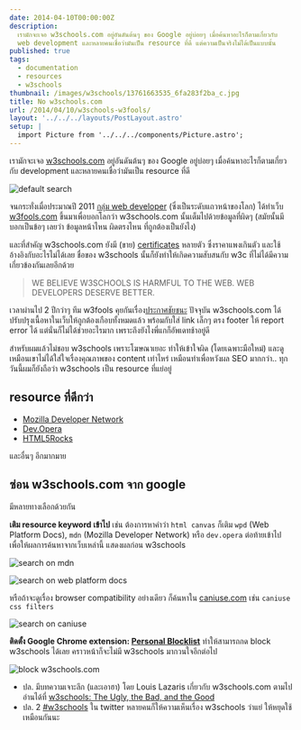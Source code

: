 ```yaml
---
date: 2014-04-10T00:00:00Z
description:
  เรามักจะเจอ w3schools.com อยู่อันดันต้นๆ ของ Google อยู่บ่อยๆ เมื่อค้นหาอะไรก็ตามเกี่ยวกับ
  web development และหลายคนเชื่อว่ามันเป็น resource ที่ดี แต่ความเป็นจริงไม่ได้เป็นแบบนั้น
published: true
tags:
  - documentation
  - resources
  - w3schools
thumbnail: /images/w3schools/13761663535_6fa283f2ba_c.jpg
title: No w3schools.com
url: /2014/04/10/w3schools-w3fools/
layout: '../../../layouts/PostLayout.astro'
setup: |
  import Picture from '../../../components/Picture.astro';
---
```


เรามักจะเจอ [w3schools.com](https://www.w3schools.com/) อยู่อันดันต้นๆ ของ Google อยู่บ่อยๆ เมื่อค้นหาอะไรก็ตามเกี่ยวกับ development และหลายคนเชื่อว่ามันเป็น resource ที่ดี

![default search](/images/w3schools/13761664795_0e2d9da43b_c.jpg)

จนกระทั่งเมื่อประมาณปี 2011 [กลุ่ม web developer](https://www.w3fools.com/#contributors) (ซึ่งเป็นระดับแถวหน้าของโลก) ได้ทำเว็บ [w3fools.com](https://www.w3fools.com/) ขึ้นมาเพื่อบอกโลกว่า w3schools.com นั้นเต็มไปด้วยข้อมูลที่ผิดๆ (สมัยนั้นมีบอกเป็นข้อๆ เลยว่า ข้อมูลหน้าไหน ผิดตรงไหน ที่ถูกต้องเป็นยังไง)

และที่สำคัญ w3schools.com ยังมี (ขาย) [certificates](https://www.w3schools.com/cert/default.asp) หลายตัว ซึ่งราคาแพงเกินตัว และใช้อ้างอิงกับอะไรไม่ได้เลย ชื่อของ w3schools นั้นก็ยังทำให้เกิดความสับสนกับ w3c ที่ไม่ได้มีความเกี่ยวข้องกันเลยอีกด้วย

<blockquote><p>WE BELIEVE W3SCHOOLS IS HARMFUL TO THE WEB. WEB DEVELOPERS DESERVE BETTER.</p></blockquote>

เวลาผ่านไป 2 ปีกว่าๆ ทีม w3fools คุยกันเรื่อง[ประกาศชัยชนะ](https://github.com/paulirish/w3fools/issues/50) ปัจจุบัน w3schools.com ได้ปรับปรุงเนื้อหาในเว็บให้ถูกต้องเกือบทั้งหมดแล้ว พร้อมกับใส่ link เล็กๆ ตรง footer ให้ report error ได้ แต่นั่นก็ไม่ได้ช่วยอะไรมาก เพราะถึงยังไงพี่แกก็อัพเดทช้าอยู่ดี

สำหรับผมแล้วไม่ชอบ w3schools เพราะโฆษณาเยอะ ทำให้เข้าใจผิด (โดยเฉพาะมือใหม่) และดูเหมือนเขาไม่ได้ใส่ใจเรื่องคุณภาพของ content เท่าไหร่ เหมือนทำเพื่อหวังผล SEO มากกว่า.. ทุกวันนี้ผมก็ยังถือว่า w3schools เป็น resource ที่แย่อยู่

## resource ที่ดีกว่า

- [Mozilla Developer Network](https://developer.mozilla.org/)
- [Dev.Opera](https://dev.opera.com/)
- [HTML5Rocks](https//www.html5rocks.com/en/resources)

และอื่นๆ อีกมากมาย

## ซ่อน w3schools.com จาก google

มีหลายทางเลือกด้วยกัน

**เติม resource keyword เข้าไป** เช่น ต้องการหาคำว่า `html canvas` ก็เติม `wpd` (Web Platform Docs), `mdn` (Mozilla Developer Network) หรือ `dev.opera` ต่อท้ายเข้าไป เพื่อให้ผลการค้นหาจากเว็บเหล่านี้ แสดงผลก่อน w3schools

![search on mdn](/images/w3schools/13761663535_6fa283f2ba_c.jpg)

![search on web platform docs](/images/w3schools/13762037044_89bfd944b6_c.jpg)

หรือถ้าจะดูเรื่อง browser compatibility อย่างเดียว ก็ค้นหาใน [caniuse.com](https://caniuse.com) เช่น `caniuse css filters`

![search on caniuse](/images/w3schools/13762221244_e99f726087_c.jpg)

**ติดตั้ง Google Chrome extension: [Personal Blocklist](https://chrome.google.com/webstore/detail/personal-blocklist-by-goo/nolijncfnkgaikbjbdaogikpmpbdcdef)** ทำให้สามารถกด block w3schools ได้เลย คราวหน้าก็จะไม่มี w3schools มากวนใจอีกต่อไป

![block w3schools.com](/images/w3schools/13761679723_aa1f198a72_c.jpg)

- ปล. มีบทความเจาะลึก (และเอาฮา) โดย Louis Lazaris เกี่ยวกับ w3schools.com ตามไปอ่านได้ที่ [w3schools: The Ugly, the Bad, and the Good](https://www.impressivewebs.com/w3schools-ugly-bad-good/)
- ปล. 2 [#w3schools](https://twitter.com/search?q=%23w3schools&src=typd&f=realtime) ใน twitter หลายคนก็ให้ความเห็นเรื่อง w3schools ว่าแย่ ให้หยุดใช้เหมือนกันนะ
